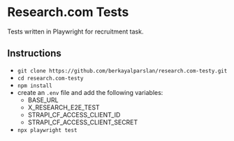# Research.com Tests

Tests written in Playwright for recruitment task.

## Instructions

- `git clone https://github.com/berkayalparslan/research.com-testy.git`
- `cd research.com-testy`
- `npm install`
- create an `.env` file and add the following variables:
    - BASE_URL
    - X_RESEARCH_E2E_TEST
    - STRAPI_CF_ACCESS_CLIENT_ID
    - STRAPI_CF_ACCESS_CLIENT_SECRET
- `npx playwright test`